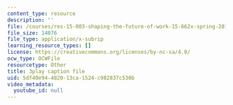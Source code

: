 ```yaml
---
content_type: resource
description: ''
file: /courses/res-15-003-shaping-the-future-of-work-15-662x-spring-2016/5df40e94482013ca1524c982837c530b_CUXbDB0bUU.srt
file_size: 14076
file_type: application/x-subrip
learning_resource_types: []
license: https://creativecommons.org/licenses/by-nc-sa/4.0/
ocw_type: OCWFile
resourcetype: Other
title: 3play caption file
uid: 5df40e94-4820-13ca-1524-c982837c530b
video_metadata:
  youtube_id: null
---
```

